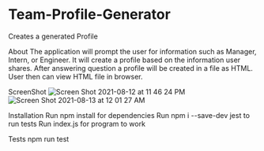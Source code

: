 
# Team-Profile-Generator
Creates a generated Profile 

About
The application will prompt the user for information such as Manager, Intern, or Engineer. It will create a profile based on the information user shares. 
After answering question a profile will be created in a file as HTML.
User then can view HTML file in browser.

ScreenShot
![Screen Shot 2021-08-12 at 11 46 24 PM](https://user-images.githubusercontent.com/84401029/129303121-e26c2ea1-af1a-4418-a1e1-56b037e5dbf2.jpg)
![Screen Shot 2021-08-13 at 12 01 27 AM](https://user-images.githubusercontent.com/84401029/129303167-f617ff0b-d6ec-4828-98e0-d92592612a93.png)


Installation
Run npm install for dependencies
Run npm i --save-dev  jest to run tests
Run index.js for program to work


Tests
npm run test
